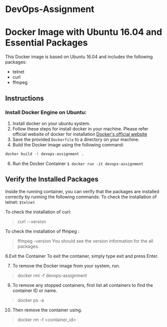# DevOps-Assignment
# Docker Image with Ubuntu 16.04 and Essential Packages

This Docker image is based on Ubuntu 16.04 and includes the following packages:
- telnet
- curl
- ffmpeg

## Instructions

### Install Docker Engine on Ubuntu:
1. Install docker on your ubuntu system.
2. Follow these steps for install docker in your machine. Please refer official website of docker for installation [Docker's official website](https://docs.docker.com/engine/install/ubuntu/)
3. Save the provided `Dockerfile` to a directory on your machine.
4. Build the Docker image using the following command:
```bash
docker build -t devops-assignment .
```
6. Run the Docker Container
`$ docker run -it devops-assignment`

## Verify the Installed Packages
Inside the running container, you can verify that the packages are installed correctly by running the following commands:
To check the installation of telnet:
  `$telnet`

To check the installation of curl:
  >curl --version

To check the installation of ffmpeg :
  >ffmpeg -version
You should see the version information for the all packages.

6.Exit the Container
To exit the container, simply type exit and press Enter.

7. To remove the Docker image from your system, run.
 >docker rmi -f devops-assignment

9. To remove any stopped containers, first list all containers to find the container ID or name.
 >docker ps -a 

10. Then remove the container using.
>docker rm -f <container_id>







